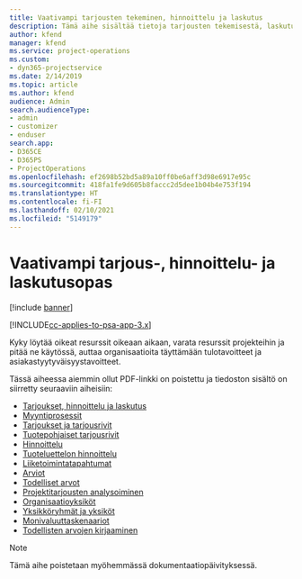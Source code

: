 ```yaml
---
title: Vaativampi tarjousten tekeminen, hinnoittelu ja laskutus
description: Tämä aihe sisältää tietoja tarjousten tekemisestä, laskutuksesta ja hinnoittelusta Project Service Automationissa.
author: kfend
manager: kfend
ms.service: project-operations
ms.custom:
- dyn365-projectservice
ms.date: 2/14/2019
ms.topic: article
ms.author: kfend
audience: Admin
search.audienceType:
- admin
- customizer
- enduser
search.app:
- D365CE
- D365PS
- ProjectOperations
ms.openlocfilehash: ef2698b52bd5a89a10ff0be6aff3d98e6917e95c
ms.sourcegitcommit: 418fa1fe9d605b8faccc2d5dee1b04b4e753f194
ms.translationtype: HT
ms.contentlocale: fi-FI
ms.lasthandoff: 02/10/2021
ms.locfileid: "5149179"
---
```

# <a name="advanced-quoting-pricing-and-billing-guide"></a>Vaativampi tarjous-, hinnoittelu- ja laskutusopas

[!include [banner](../../includes/psa-now-project-operations.md)]

[!INCLUDE[cc-applies-to-psa-app-3.x](../../includes/cc-applies-to-psa-app-3x.md)]

Kyky löytää oikeat resurssit oikeaan aikaan, varata resurssit projekteihin ja pitää ne käytössä, auttaa organisaatioita täyttämään tulotavoitteet ja asiakastyytyväisyystavoitteet. 

Tässä aiheessa aiemmin ollut PDF-linkki on poistettu ja tiedoston sisältö on siirretty seuraaviin aiheisiin:

- [Tarjoukset, hinnoittelu ja laskutus](../quote-bill-price.md)
- [Myyntiprosessit](../basic-sales-process.md)
- [Tarjoukset ja tarjousrivit](../basic-quote-lines.md)
- [Tuotepohjaiset tarjousrivit](../product-based-quote-lines.md)
- [Hinnoittelu](../basic-pricing.md)
- [Tuoteluettelon hinnoittelu](../product-catalog-pricing.md)
- [Liiketoimintatapahtumat](../basic-business-transactions.md)
- [Arviot](../estimates.md)
- [Todelliset arvot](../actuals.md)
- [Projektitarjousten analysoiminen](../basic-analyzing-quotes.md)
- [Organisaatioyksiköt](../advanced-organizational.md)
- [Yksikköryhmät ja yksiköt](../advanced-units.md)
- [Monivaluuttaskenaariot](../advanced-currency.md)
- [Todellisten arvojen kirjaaminen](../advanced-actuals.md)

> [!NOTE]
> Tämä aihe poistetaan myöhemmässä dokumentaatiopäivityksessä. 
